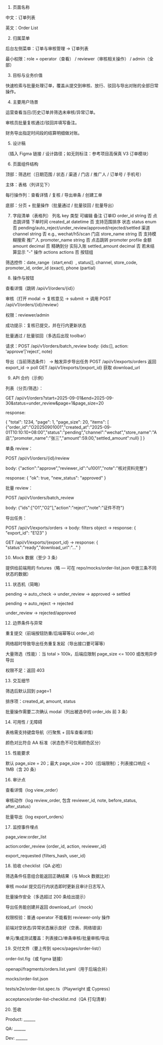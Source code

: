 1) 页面名称

中文：订单列表

英文：Order List

2) 归属菜单

后台左侧菜单：订单与审核管理 → 订单列表

最小权限：role = operator（查看） / reviewer（审核相关操作） / admin（全部）

3) 目标与业务价值

快速检索与批量处理订单，覆盖从提交到审核、放行、驳回与导出对账的全部日常操作。

4) 主要用户场景

运营查看当日/历史订单并筛选未审核/异常订单。

审核员批量复核通过/驳回并填写备注。

财务导出指定时间段的结算明细做对账。

5) 设计稿

（插入 Figma 链接 / 设计路径；如无则标注：参考项目高保真 V3 订单模块）

6) 页面组件结构

顶部：筛选栏（日期范围 / 状态 / 渠道 / 门店 / 推广人 / 订单号 / 手机号）

主体：表格（列详见下）

每行操作列：查看详情 / 复核 / 导出单条 / 创建工单

底部：分页 + 批量操作（批量通过 / 批量驳回 / 批量导出）

7) 字段清单（表格列）
列名	key	类型	可编辑	备注
订单ID	order_id	string	否	点击跳详情
下单时间	created_at	datetime	否	支持范围排序
状态	status	enum	否	pending/auto_reject/under_review/approved/rejected/settled
渠道	channel	string	否	e.g., wechat/h5/scan
门店	store_name	string	否	支持模糊搜索
推广人	promoter_name	string	否	点击跳转 promoter profile
金额	amount	decimal	否	精确到分
实际入账	settled_amount	decimal	否	若未结算显示 "-"
操作	actions	actions	否	按钮组

筛选控件：date_range（start,end）, status[], channel, store_code, promoter_id, order_id (exact), phone (partial)

8) 操作与按钮

查看详情（跳转 /api/v1/orders/{id}）

审核（打开 modal -> 复核意见 -> submit -> 调用 POST /api/v1/orders/{id}/review）

权限：reviewer/admin

成功提示：复核已提交，并在行内更新状态

批量通过 / 批量驳回（多选后出现 toolbar）

请求：POST /api/v1/orders/batch_review body: {ids:[], action: 'approve'|'reject', note}

导出（当前筛选条件） -> 触发异步导出任务 POST /api/v1/exports/orders 返回 export_id -> poll GET /api/v1/exports/{export_id} 获取 download_url

9) API 合约（示例）

列表（分页/筛选）：

GET /api/v1/orders?start=2025-09-01&end=2025-09-30&status=under_review&page=1&page_size=20

response:

{
  "total": 1234,
  "page": 1,
  "page_size": 20,
  "items": [
    {"order_id":"O20250901001","created_at":"2025-09-01T10:10:10+08:00","status":"pending","channel":"wechat","store_name":"A店","promoter_name":"张三","amount":59.00,"settled_amount":null}
  ]
}


单条 review：

POST /api/v1/orders/{id}/review

body: {"action":"approve","reviewer_id":"u1001","note":"核对资料完整"}

response: { "ok": true, "new_status": "approved" }

批量 review：

POST /api/v1/orders/batch_review

body: {"ids":["O1","O2"],"action":"reject","note":"证件不符"}

导出任务：

POST /api/v1/exports/orders -> body: filters object -> response: { "export_id": "E123" }

GET /api/v1/exports/{export_id} -> response: { "status":"ready","download_url":"..." }

10) Mock 数据（至少 3 条）

提供给前端用的 fixtures（略 — 可在 repo/mocks/order-list.json 中放三条不同状态的数据）

11) 状态机（简略）

pending -> auto_check -> under_review -> approved -> settled

pending -> auto_reject -> rejected

under_review -> rejected/approved

12) 边界条件与异常

重复提交（前端按钮防重/后端幂等以 order_id）

网络超时导致导出任务重复发起（导出接口要可幂等）

大量筛选（性能）：当 total > 100k，后端应限制 page_size <= 1000 或改用异步导出

权限不足：返回 403

13) 交互细节

筛选后默认回到 page=1

排序项：created_at, amount, status

批量操作需要二次确认 modal（列出被选中的 order_ids 前 3 条）

14) 可用性 / 无障碍

表格需支持键盘导航（行聚焦 + 回车查看详情）

颜色对比符合 AA 标准（状态色不可仅用颜色区分）

15) 性能要求

默认 page_size = 20；最大 page_size = 200（后端限制）；列表接口响应 < 1MB（含 20 条）

16) 审计点

查看详情（log view_order）

审核动作（log review_order, 包含 reviewer_id, note, before_status, after_status）

批量导出（log export_orders）

17) 监控事件埋点

page_view:order_list

action:order_review {order_id, action, reviewer_id}

export_requested {filters_hash, user_id}

18) 验收 checklist（QA 必检）

 筛选条件任意组合能返回正确结果（与 Mock 数据比对）

 审核 modal 提交后行内状态即时更新且审计日志写入

 批量操作安全（多选超过 200 条给出提示）

 导出任务能创建并返回 download_url（mock）

 权限校验：普通 operator 不能看到 reviewer-only 操作

 前端对空状态/异常状态展示良好（空表、网络错误）

 单元/集成测试覆盖：列表接口/单条审核/批量审核/导出

19) 交付文件（要上传到 specs/pages/order-list/）

order-list.fig（或 figma 链接）

openapi/fragments/orders.list.yaml（用于后端合并）

mocks/order-list.json

tests/e2e/order-list.spec.ts（Playwright 或 Cypress）

acceptance/order-list-checklist.md（QA 打勾清单）

20) 签收

Product: ______

QA: ______

Dev: ______